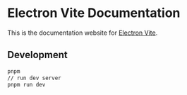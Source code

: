[electron vite]: https://github.com/electron-vite/electron-vite

# Electron Vite Documentation

This is the documentation website for [Electron Vite].

## Development

```bash
pnpm
// run dev server
pnpm run dev
```
